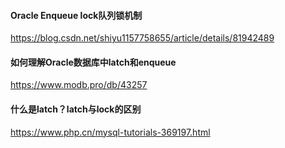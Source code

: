 #### Oracle Enqueue lock队列锁机制
https://blog.csdn.net/shiyu1157758655/article/details/81942489
#### 如何理解Oracle数据库中latch和enqueue
https://www.modb.pro/db/43257
#### 什么是latch？latch与lock的区别
https://www.php.cn/mysql-tutorials-369197.html
